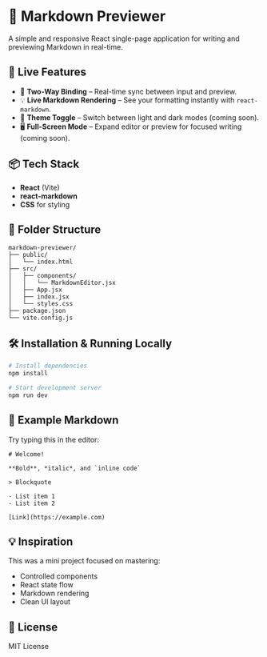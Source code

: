 # 📝 Markdown Previewer

A simple and responsive React single-page application for writing and previewing Markdown in real-time.

## 🚀 Live Features

- 🧠 **Two-Way Binding** – Real-time sync between input and preview.
- 💡 **Live Markdown Rendering** – See your formatting instantly with `react-markdown`.
- 🌙 **Theme Toggle** – Switch between light and dark modes (coming soon).
- 🖥️ **Full-Screen Mode** – Expand editor or preview for focused writing (coming soon).

## 📦 Tech Stack

- **React** (Vite)
- **react-markdown**
- **CSS** for styling

## 📁 Folder Structure

```
markdown-previewer/
├── public/
│   └── index.html
├── src/
│   ├── components/
│   │   └── MarkdownEditor.jsx
│   ├── App.jsx
│   ├── index.jsx
│   └── styles.css
├── package.json
└── vite.config.js
```

## 🛠️ Installation & Running Locally

```bash
# Install dependencies
npm install

# Start development server
npm run dev
```

## 🧪 Example Markdown

Try typing this in the editor:

```
# Welcome!

**Bold**, *italic*, and `inline code`

> Blockquote

- List item 1
- List item 2

[Link](https://example.com)
```

## 💡 Inspiration

This was a mini project focused on mastering:
- Controlled components
- React state flow
- Markdown rendering
- Clean UI layout

## 📜 License

MIT License
